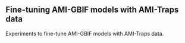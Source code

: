 ## Fine-tuning AMI-GBIF models with AMI-Traps data

Experiments to fine-tune AMI-GBIF models with AMI-Traps data.
